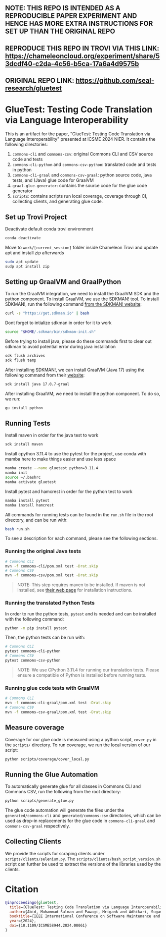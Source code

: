 ## NOTE: THIS REPO IS INTENDED AS A REPRODUCIBLE PAPER EXPERIMENT AND HENCE HAS MORE EXTRA INSTRUCTIONS FOR SET UP THAN THE ORIGINAL REPO
## REPRODUCE THIS REPO IN TROVI VIA THIS LINK: https://chameleoncloud.org/experiment/share/53dcdf40-c2da-4c56-b5ca-17a6a4d9575b
## ORIGINAL REPO LINK: https://github.com/seal-research/gluetest
# GlueTest: Testing Code Translation via Language Interoperability

This is an artifact for the paper, "GlueTest: Testing Code Translation via Language Interoperability" presented at ICSME 2024 NIER. It contains the following directories: 

1. `commons-cli` and `commons-csv`: original Commons CLI and CSV source code and tests
2. `commons-cli-python` and `commons-csv-python`: translated code and tests in python
3. `commons-cli-graal` and `commons-csv-graal`: python source code, java tests, and (Java) glue code for GraalVM
4. `graal-glue-generator`: contains the source code for the glue code generator
5. `scripts`: contains scripts run local coverage, coverage through CI, collecting clients, and generating glue code.

## Set up Trovi Project

Deactivate default conda trovi environment
```bash
conda deactivate
```
Move to `work/[current_session]` folder inside Chameleon Trovi and update apt and install zip afterwards
```bash
sudo apt update
sudp apt install zip
```

## Setting up GraalVM and GraalPython

To run the GraalVM integration, we need to install the GraalVM SDK and the python component. To install GraalVM, we use the SDKMAN! tool. To install SDKMAN!, run the following command [from the SDKMAN! website](https://sdkman.io/install):
```bash
curl -s "https://get.sdkman.io" | bash
```
Dont forget to intialize sdkman in order for it to work
```bash
source "$HOME/.sdkman/bin/sdkman-init.sh"
```
Before trying to install java, please do these commands first to clear out sdkman to avoid potential error during java installation
```bash
sdk flush archives
sdk flush temp
```
After installing SDKMAN!, we can install GraalVM (Java 17) using the following command from their [website](https://www.graalvm.org/downloads/):
```bash
sdk install java 17.0.7-graal
```
After installing GraalVM, we need to install the python component. To do so, we run:
```bash
gu install python
```

## Running Tests
Install maven in order for the java test to work
```bash
sdk install maven
```
Install cpython 3.11.4 to use the pytest for the project, use conda with mamba here to make things easier and use less space
```bash
mamba create --name gluetest python=3.11.4
mamba init
source ~/.bashrc
mamba activate gluetest
```
Install pytest and hamcrest in order for the python test to work
```bash
mamba install pytest
mamba install hamcrest
```
All commands for running tests can be found in the `run.sh` file in the root directory, and can be run with:
```bash
bash run.sh
```

To see a description for each command, please see the following sections.


### Running the original Java tests
```bash
# Commons CLI
mvn -f commons-cli/pom.xml test -Drat.skip
# Commons CSV
mvn -f commons-csv/pom.xml test -Drat.skip
```
> NOTE: This step requires maven to be installed. If maven is not installed, see [their web page](https://maven.apache.org/install.html) for installation instructions.

### Running the translated Python Tests

In order to run the python tests, `pytest` and is needed and can be installed with the following command:
```bash
python -m pip install pytest
```
Then, the python tests can be run with:
```bash
# Commons CLI
pytest commons-cli-python
# Commons CSV
pytest commons-csv-python
```
> NOTE: We use CPython 3.11.4 for running our translation tests. Please ensure a compatible of Python is installed before running tests.

### Running glue code tests with GraalVM
```bash
# Commons CLI
mvn -f commons-cli-graal/pom.xml test -Drat.skip
# Commons CSV
mvn -f commons-csv-graal/pom.xml test -Drat.skip
```

## Measure coverage
Coverage for our glue code is measured using a python script, `cover.py` in the `scripts/` directory. To run coverage, we run the local version of our script:
```bash
python scripts/coverage/cover_local.py 
```

## Running the Glue Automation
To automatically generate glue for all classes in Commons CLI and Commons CSV, run the following from the root directory:
```bash
python scripts/generate_glue.py
```

The glue code automation will generate the files under the `generated/commons-cli` and `generated/commons-csv` directories, which can be used as drop-in replacements for the glue code in `commons-cli-graal` and `commons-csv-graal` respectively.

## Collecting Clients
We provide the scripts for scraping clients under `scripts/clients/selenium.py`. The `scripts/clients/bash_script_version.sh` script can further be used to extract the versions of the libraries used by the clients.

# Citation

```bibtex
@inproceedings{gluetest,
  title={GlueTest: Testing Code Translation via Language Interoperability}, 
  author={Abid, Muhammad Salman and Pawagi, Mrigank and Adhikari, Sugam and Cheng, Xuyan and Badr, Ryed and Wahiduzzaman, Md and Rathi, Vedant and Qi, Ronghui and Li, Choiyin and Liu, Lu and Naidu, Rohit Sai and Lin, Licheng and Liu, Que and Palak, Asif Zubayer and Haque, Mehzabin and Chen, Xinyu and Marinov, Darko and Dutta, Saikat}, 
  booktitle={IEEE International Conference on Software Maintenance and Evolution},
  year={2024},
  doi={10.1109/ICSME58944.2024.00061}
}
```
